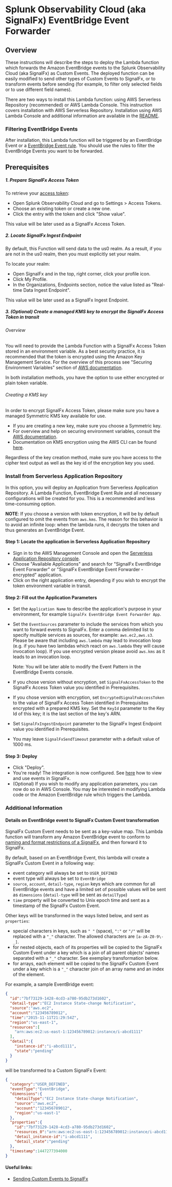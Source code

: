 # Splunk Observability Cloud (aka SignalFx) EventBridge Event Forwarder

## Overview
These instructions will describe the steps to deploy the Lambda function which forwards the Amazon EventBridge events to the Splunk Observability Cloud (aka SignalFx) as Custom Events.
The deployed function can be easily modified to send other types of Custom Events to SignalFx,
or to transform events before sending (for example, to filter only selected fields or to use different field names).

There are two ways to install this Lambda function: using AWS Serverless Repository (recommended) or AWS Lambda Console.
This instruction covers installation with AWS Serverless Repository.
Installation using AWS Lambda Console and additional information are available in the [README](README.md).

### Filtering EventBridge Events
After installation, this Lambda function will be triggered by an EventBridge Event or a [EventBridge Event rule](https://docs.aws.amazon.com/eventbridge/latest/userguide/eb-create-rule.html).
You should use the rules to filter the EventBridge Events you want to be forwarded.

## Prerequisites
##### 1. Prepare SignalFx Access Token
To retrieve your [access token](https://docs.splunk.com/observability/en/admin/authentication/authentication-tokens/org-tokens.html):

* Open Splunk Observability Cloud and go to Settings > Access Tokens.
* Choose an existing token or create a new one.
* Click the entry with the token and click "Show value".

This value will be later used as a SignalFx Access Token.

##### 2. Locate SignalFx Ingest Endpoint
By default, this Function will send data to the us0 realm. As a result, if you are not in the us0 realm, then you must explicitly set your realm.

To locate your realm:

* Open SignalFx and in the top, right corner, click your profile icon.
* Click My Profile.
* In the Organizations, Endpoints section, notice the value listed as "Real-time Data Ingest Endpoint".

This value will be later used as a SignalFx Ingest Endpoint.

##### 3. (Optional) Create a managed KMS key to encrypt the SignalFx Access Token in transit

###### Overview
You will need to provide the Lambda Function with a SignalFx Access Token stored in an environment variable.
As a best security practice, it is recommended that the token is encrypted using the Amazon Key Management Service. For the overview of this process see
"Securing Environment Variables" section of [AWS documentation](https://docs.aws.amazon.com/lambda/latest/dg/configuration-envvars.html).

In both installation methods, you have the option to use either encrypted or plain token variable.

###### Creating a KMS key
In order to encrypt SignalFx Access Token, please make sure you have a managed Symmetric KMS key available for use.
* If you are creating a new key, make sure you choose a Symmetric key.
* For overview and help on securing environment variables, consult the [AWS documentation](https://docs.aws.amazon.com/lambda/latest/dg/configuration-envvars.html#configuration-envvars-encryption).
* Documentation on KMS encryption using the AWS CLI can be found [here](https://awscli.amazonaws.com/v2/documentation/api/latest/reference/kms/encrypt.html).

Regardless of the key creation method, make sure you have access to the cipher text output as well as the key id of the encryption key you used.

### Install from Serverless Application Repository 

In this option, you will deploy an Application from Serverless Application Repository.
A Lambda Function, EventBridge Event Rule and all necessary configurations will be created for you.
This is a recommended and less time-consuming option.

__NOTE__: If you choose a version with token encryption, it will be by default configured to omit the events from `aws.kms`. The reason for this behavior is to avoid an infinite loop: when the lambda runs, it decrypts the token and thus generates an EventBridge Event.

#### Step 1: Locate the application in Serverless Application Repository
* Sign in to the AWS Management Console and open the [Serverless Application Repository console](https://console.aws.amazon.com/serverlessrepo/).
* Choose "Available Applications" and search for "SignalFx EventBridge Event Forwarder" or "SignalFx EventBridge Event Forwarder - encrypted" application.
* Click on the right application entry, depending if you wish to encrypt the token environment variable in transit.
#### Step 2: Fill out the Application Parameters
* Set the `Application Name` to describe the application's purpose in your environment, for example `SignalFx EventBridge Event Forwarder App`.
* Set the `EventSources` parameter to include the services from which you want to forward events to SignalFx.
  Enter a comma delimited list to specify multiple services as sources, for example: `aws.ec2,aws.s3`. Please be aware that including `aws.lambda` may lead to invocation loop (e.g. if you have two lambdas which react on `aws.lambda` they will cause invocation loop). If you use encrypted version please avoid `aws.kms` as it leads to an invocation loop.

  Note: You will be later able to modify the Event Pattern in the EventBridge Events console.

* If you chose version without encryption, set `SignalFxAccessToken` to the SignalFx Access Token value you identified in Prerequisites.
* If you chose version with encryption, set `EncryptedSignalFxAccessToken` to the value of SignalFx Access Token identified in Prerequisites encrypted with a prepared KMS key.
  Set the `KeyId` parameter to the Key Id of this key; it is the last section of the key's ARN.
* Set `SignalFxIngestEndpoint` parameter to the SignalFx Ingest Endpoint value you identified in Prerequisites.
* You may leave `SignalFxSendTimeout` parameter with a default value of 1000 ms.

#### Step 3: Deploy
* Click "Deploy".
* You're ready! The integration is now configured. See [here](https://docs.splunk.com/observability/en/metrics-and-metadata/view-data-events.html#events-intro) how to view and use events in SignalFx.
* (Optional) If you wish to modify any application parameters, you can now do so in AWS Console. You may be interested in modifying Lambda code or the Amazon EventBridge rule which triggers the Lambda.

### Additional Information
#### Details on EventBridge event to SignalFx Custom Event transformation
SignalFx Custom Event needs to be sent as a key-value map. This Lambda function will transform any Amazon EventBridge event to conform to [naming and format restrictions of a SignalFx](https://dev.splunk.com/observability/docs/datamodel/custom_events),
and then forward it to SignalFx.

By default, based on an EventBridge Event, this lambda will create a SignalFx Custom Event in a following way:

* event category will always be set to `USER_DEFINED`
* event type will always be set to `EventBridge`
* `source`, `account`, `detail-type`, `region` keys which are common for all EventBridge events and have a limited set of possible values will be sent as `dimensions` (`detail-type` will be sent as `detailType`)
* `time` property will be converted to Unix epoch time and sent as a timestamp of the SignalFx Custom Event.

Other keys will be transformed in the ways listed below, and sent as `properties`:
* special characters in keys, such as `" "` (space), `":"` or `"/"` will be replaced with a `"_"` character. The allowed characters are `[a-zA-Z0-9\-_]`.
* for nested objects, each of its properties will be copied to the SignalFx Custom Event under a key which is a join of all parent objects' names separated with a `"_"` character.
See exemplary transformation below.
* for arrays, each element will be copied to the SignalFx Custom Event under a key which is a `"_"` character join of an array name and an index of the element.


For example, a sample EventBridge event:

```json
{
  "id":"7bf73129-1428-4cd3-a780-95db273d1602",
  "detail-type":"EC2 Instance State-change Notification",
  "source":"aws.ec2",
  "account":"123456789012",
  "time":"2015-11-11T21:29:54Z",
  "region":"us-east-1",
  "resources":[
    "arn:aws:ec2:us-east-1:123456789012:instance/i-abcd1111"
  ],
  "detail":{
    "instance-id":"i-abcd1111",
    "state":"pending"
  }
}
```
will be transformed to a Custom SignalFx Event:
```json
{
  "category":"USER_DEFINED",
  "eventType":"EventBridge",
  "dimensions":{
    "detailType":"EC2 Instance State-change Notification",
    "source":"aws.ec2",
    "account":"123456789012",
    "region":"us-east-1"
  },
  "properties":{
    "id":"7bf73129-1428-4cd3-a780-95db273d1602",
    "resources_0":"arn:aws:ec2:us-east-1:123456789012:instance/i-abcd1111",
    "detail_instance-id":"i-abcd1111",
    "detail_state":"pending"
  },
  "timestamp":1447277394000
}
```

#### Useful links:
* [Sending Custom Events to SignalFx](https://dev.splunk.com/observability/docs/datamodel/custom_events)
